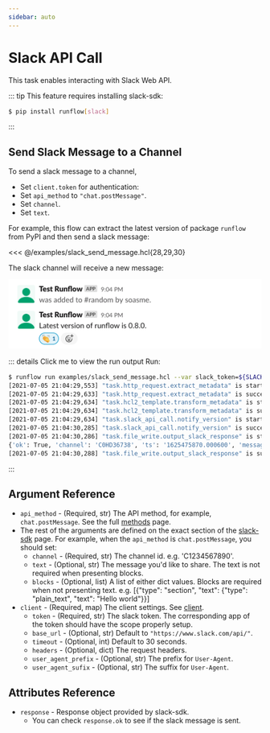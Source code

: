 ```yaml
---
sidebar: auto
---
```


# Slack API Call

This task enables interacting with Slack Web API.

::: tip
This feature requires installing slack-sdk:
```bash
$ pip install runflow[slack]
```
:::

## Send Slack Message to a Channel

To send a slack message to a channel,

* Set `client.token` for authentication:
* Set `api_method` to `"chat.postMessage"`.
* Set `channel`.
* Set `text`.

For example, this flow can extract the latest version of package `runflow` from PyPI and then send a slack message:

<<< @/examples/slack_send_message.hcl{28,29,30}

The slack channel will receive a new message:

![preview of the slack message](/images/slack-send-message-example.png)

::: details Click me to view the run output
Run:

```bash
$ runflow run examples/slack_send_message.hcl --var slack_token=${SLACK_TOKEN}
[2021-07-05 21:04:29,553] "task.http_request.extract_metadata" is started.
[2021-07-05 21:04:29,633] "task.http_request.extract_metadata" is successful.
[2021-07-05 21:04:29,634] "task.hcl2_template.transform_metadata" is started.
[2021-07-05 21:04:29,634] "task.hcl2_template.transform_metadata" is successful.
[2021-07-05 21:04:29,634] "task.slack_api_call.notify_version" is started.
[2021-07-05 21:04:30,285] "task.slack_api_call.notify_version" is successful.
[2021-07-05 21:04:30,286] "task.file_write.output_slack_response" is started.
{'ok': True, 'channel': 'C0HD36738', 'ts': '1625475870.000600', 'message': {'bot_id': 'B026ZLQFHPX', 'type': 'message', 'text': 'Latest version of runflow is 0.8.0.', 'user': 'U026VUUC4VC', 'ts': '1625475870.000600', 'team': 'T0HCXJS4C', 'bot_profile': {'id': 'B026ZLQFHPX', 'deleted': False, 'name': 'Test Runflow', 'updated': 1625475649, 'app_id': 'A027FABBGU9', 'icons': {'image_36': 'https://a.slack-edge.com/80588/img/plugins/app/bot_36.png', 'image_48': 'https://a.slack-edge.com/80588/img/plugins/app/bot_48.png', 'image_72': 'https://a.slack-edge.com/80588/img/plugins/app/service_72.png'}, 'team_id': 'T0HCXJS4C'}}}
[2021-07-05 21:04:30,288] "task.file_write.output_slack_response" is successful.
```
:::

## Argument Reference

* `api_method` - (Required, str) The API method, for example, `chat.postMessage`. See the full [methods](https://api.slack.com/methods) page.
* The rest of the arguments are defined on the exact section of the [slack-sdk](https://slack.dev/python-slack-sdk/api-docs/slack_sdk/web/client.html) page. For example, when the `api_method` is `chat.postMessage`, you should set:
  * `channel` - (Required, str) The channel id. e.g. 'C1234567890'.
  * `text` - (Optional, str) The message you'd like to share. The text is not required when presenting blocks.
  * `blocks` - (Optional, list) A list of either dict values. Blocks are required when not presenting text. e.g. [{"type": "section", "text": {"type": "plain_text", "text": "Hello world"}}]
* `client` - (Required, map) The client settings. See [client](#Client).
  * `token` - (Required, str) The slack token. The corresponding app of the token should have the scope properly setup.
  * `base_url` - (Optional, str) Default to `"https://www.slack.com/api/"`.
  * `timeout` - (Optional, int) Default to 30 seconds.
  * `headers` - (Optional, dict) The request headers.
  * `user_agent_prefix` - (Optional, str) The prefix for `User-Agent`.
  * `user_agent_sufix` - (Optional, str) The suffix for `User-Agent`.

## Attributes Reference

* `response` - Response object provided by slack-sdk.
  * You can check `response.ok` to see if the slack message is sent.
